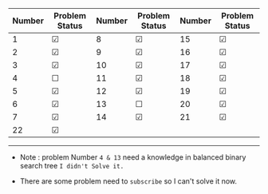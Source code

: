 | Number | Problem Status  | Number | Problem Status | Number | Problem Status |
| ------ | -------------- | ------ | -------------- | ------ | -------------- |
| 1      | &#9745;       | 8      | &#9745;       | 15     | &#9745;       |
| 2      | &#9745;       | 9      | &#9745;       | 16     | &#9745;       |
| 3      | &#9745;       | 10     | &#9745;       | 17     | &#9745;       |
| 4      | &#9744;       | 11     | &#9745;       | 18     | &#9745;       |
| 5      | &#9745;       | 12     | &#9745;       | 19     | &#9745;       |
| 6      | &#9745;       | 13     | &#9744;       | 20     | &#9745;       |
| 7      | &#9745;       | 14     | &#9745;       | 21     | &#9745;       |
| 22     | &#9745;       |        |                |        |                |

-----
- Note : problem Number `4 & 13` need a knowledge in balanced binary search tree `I didn't Solve it.`

- There are some problem need to `subscribe` so I can't solve it now.

